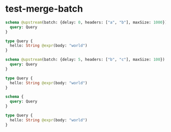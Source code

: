 # test-merge-batch

```graphql @server
schema @upstream(batch: {delay: 0, headers: ["a", "b"], maxSize: 1000}) {
  query: Query
}

type Query {
  hello: String @expr(body: "world")
}
```

```graphql @server
schema @upstream(batch: {delay: 5, headers: ["b", "c"], maxSize: 100}) {
  query: Query
}

type Query {
  hello: String @expr(body: "world")
}
```

```graphql @server
schema {
  query: Query
}

type Query {
  hello: String @expr(body: "world")
}
```

